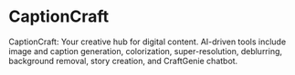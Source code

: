 # CaptionCraft
CaptionCraft: Your creative hub for digital content. AI-driven tools include image and caption generation, colorization, super-resolution, deblurring, background removal, story creation, and CraftGenie chatbot.
